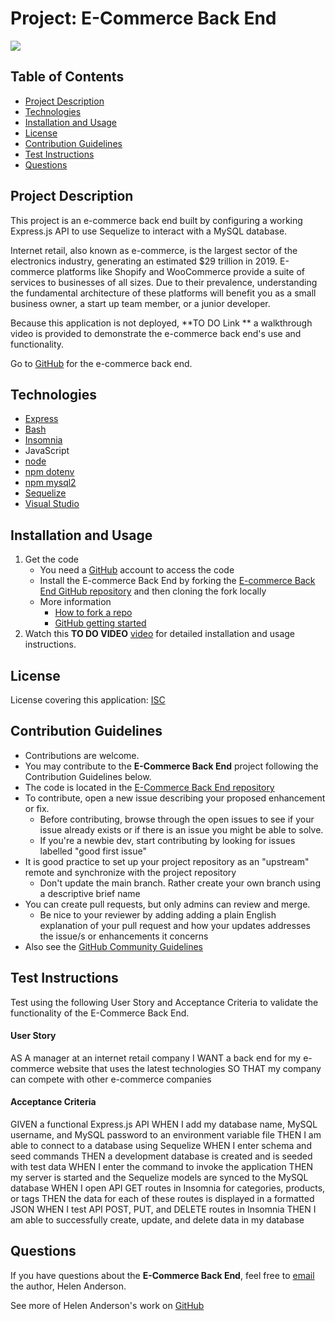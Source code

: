 # Project: E-Commerce Back End


[![](https://img.shields.io/badge/License-ISC-brightgreen)](https://opensource.org/licenses/ISC)


## Table of Contents
  - [Project Description](#project-description)
  - [Technologies](#technologies)
  - [Installation and Usage](#installation-and-usage)
  - [License](#license)
  - [Contribution Guidelines](#contribution-guidelines)
  - [Test Instructions](#test-instructions)
  - [Questions](#questions)


## Project Description 
This project is an e-commerce back end built by configuring a working Express.js API to use Sequelize to interact with a MySQL database. 

Internet retail, also known as e-commerce, is the largest sector of the electronics industry, generating an estimated $29 trillion in 2019. E-commerce platforms like Shopify and WooCommerce provide a suite of services to businesses of all sizes. Due to their prevalence, understanding the fundamental architecture of these platforms will benefit you as a small business owner, a start up team member, or a junior developer.

Because this application is not deployed, **TO DO Link ** a walkthrough video is provided to demonstrate the e-commerce back end's use and functionality. 

Go to [GitHub](https://github.com/grace-anderson/e-commerce-back-end) for the e-commerce back end.

## Technologies
* [Express](http://expressjs.com/)
* [Bash](https://gitforwindows.org/)
* [Insomnia](https://insomnia.rest/)
* JavaScript
* [node](https://nodejs.org/en/)
* [npm dotenv](https://www.npmjs.com/package/dotenv)
* [npm mysql2](https://www.npmjs.com/package/mysql2)
* [Sequelize](https://sequelize.org/)
* [Visual Studio](https://visualstudio.microsoft.com/downloads/) 

## Installation and Usage
  1. Get the code
      * You need a [GitHub](https://github.com/) account to access the code
      * Install the E-commerce Back End by forking the [E-commerce Back End GitHub repository](https://github.com/grace-anderson/e-commerce-back-end) and then cloning the fork locally
      * More information
        * [How to fork a repo](https://docs.github.com/en/get-started/quickstart/fork-a-repo)
        * [GitHub getting started](https://docs.github.com/)
  2. Watch this **TO DO VIDEO** [video](https://drive.google.com/file/d/1bkk5zaaNlpFWNYM8t2c8oHwZZ_kqIJN3/view?usp=sharing) for detailed installation and usage instructions. 

## License
License covering this application: [ISC](https://opensource.org/licenses/ISC)

## Contribution Guidelines
* Contributions are welcome.
* You may contribute to the **E-Commerce Back End** project following the Contribution Guidelines below.
* The code is located in the [E-Commerce Back End repository](https://github.com/grace-anderson/e-commerce-back-end) 
* To contribute, open a new issue describing your proposed enhancement or fix.
  * Before contributing, browse through the open issues to see if your issue already exists or if there is an issue you might be able to solve. 
  * If you're a newbie dev, start contributing by looking for issues labelled "good first issue"
* It is good practice to set up your project repository as an "upstream" remote and synchronize with the project repository
  * Don't update the main branch. Rather create your own branch using a descriptive brief name
* You can create pull requests, but only admins can review and merge.
  * Be nice to your reviewer by adding adding a plain English explanation of your pull request and how your updates addresses the issue/s or enhancements it concerns
* Also see the [GitHub Community Guidelines](https://docs.github.com/en/site-policy/github-terms/github-community-guidelines)

## Test Instructions
Test using the following User Story and Acceptance Criteria to validate the functionality of the E-Commerce Back End.

#### User Story
AS A manager at an internet retail company
I WANT a back end for my e-commerce website that uses the latest technologies
SO THAT my company can compete with other e-commerce companies

#### Acceptance Criteria
GIVEN a functional Express.js API
WHEN I add my database name, MySQL username, and MySQL password to an environment variable file
THEN I am able to connect to a database using Sequelize
WHEN I enter schema and seed commands
THEN a development database is created and is seeded with test data
WHEN I enter the command to invoke the application
THEN my server is started and the Sequelize models are synced to the MySQL database
WHEN I open API GET routes in Insomnia for categories, products, or tags
THEN the data for each of these routes is displayed in a formatted JSON
WHEN I test API POST, PUT, and DELETE routes in Insomnia
THEN I am able to successfully create, update, and delete data in my database 

## Questions 
If you have questions about the **E-Commerce Back End**, feel free to [email](mailto:helen.g.anderson@me.com) the author, Helen Anderson.

See more of Helen Anderson's work on [GitHub](https://github.com/grace-anderson)

